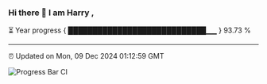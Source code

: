### Hi there 👋 I am Harry , 

⏳ Year progress { ████████████████████████████▁▁ } 93.73 %

---

⏰ Updated on Mon, 09 Dec 2024 01:12:59 GMT

![Progress Bar CI](https://github.com/duykhang68/duykhang68/workflows/Progress%20Bar%20CI/badge.svg)
